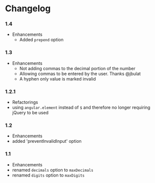 # Changelog

### 1.4

* Enhancements
  * Added `prepend` option

### 1.3

* Enhancements
  * Not adding commas to the decimal portion of the number
  * Allowing commas to be entered by the user. Thanks @jbulat
  * A hyphen only value is marked invalid

### 1.2.1

* Refactorings
 * using `angular.element` instead of `$` and therefore no longer requiring jQuery to be used

### 1.2

* Enhancements
 * added 'preventInvalidInput' option

### 1.1

* Enhancements
 * renamed `decimals` option to `maxDecimals`
 * renamed `digits` option to `maxDigits`
